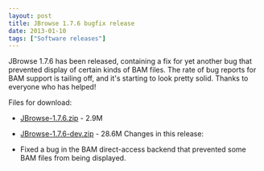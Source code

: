 ```yaml
---
layout: post
title: JBrowse 1.7.6 bugfix release
date: 2013-01-10
tags: ["Software releases"]
---
```


JBrowse 1.7.6 has been released, containing a fix for yet another bug that prevented display of certain kinds of BAM files.  The rate of bug reports for BAM support is tailing off, and it's starting to look pretty solid.  Thanks to everyone who has helped!

Files for download:

*   [JBrowse-1.7.6.zip](/wordpress/wp-content/plugins/download-monitor/download.php?id=37 "download JBrowse-1.7.6.zip") - 2.9M
*   [JBrowse-1.7.6-dev.zip](https://jbrowse.org/wordpress/wp-content/plugins/download-monitor/download.php?id=38 "download JBrowse-1.7.6-dev.zip") - 28.6M
Changes in this release:

*   Fixed a bug in the BAM direct-access backend that prevented some
BAM files from being displayed.